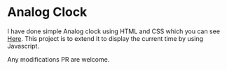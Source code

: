 Analog Clock
============

I have done simple Analog clock using HTML and CSS which you can see [Here](https://zero-to-mastery.github.io/Animation-Nation/Art/Abdul/index.html). This project is to extend it to display the current time by using Javascript.

Any modifications PR are welcome.